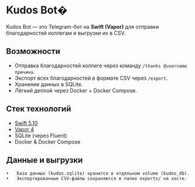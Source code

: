# Kudos Bot�

Kudos Bot — это Telegram-бот на **Swift (Vapor)** для отправки благодарностей коллегам и выгрузки их в CSV.

## Возможности
- Отправка благодарностей коллеге через команду `/thanks @username причина`.
- Экспорт всех благодарностей в формате CSV через `/export`.
- Хранение данных в SQLite.
- Лёгкий деплой через Docker + Docker Compose.

## Стек технологий
- [Swift 5.10](https://swift.org)
- [Vapor 4](https://vapor.codes)
- SQLite (через Fluent)
- Docker & Docker Compose

## Данные и выгрузки
	•	База данных (kudos.sqlite) хранится в отдельном volume (kudos_db).
	•	Экспортированные CSV-файлы сохраняются в папке exports/ на хосте.

